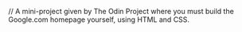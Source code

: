 // A mini-project given by The Odin Project where you must build the Google.com homepage yourself, using HTML and CSS.